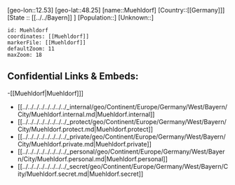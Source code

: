 ﻿---
location: [48.25,12.53]
mapzoom: [7,12] 
mapmarker: city 
type: City
tags:
- geo/City


SpocWebEntityId: 32651
isDeleted: false
confidential: public

---
[geo-lon::12.53]
[geo-lat::48.25]
[name::Muehldorf]
[Country::[[Germany]]]
[State :: [[../../Bayern]] ]
[Population::]
[Unknown::]


```leaflet
id: Muehldorf
coordinates: [[Muehldorf]]
markerFile: [[Muehldorf]]
defaultZoom: 11 
maxZoom: 18
```


## Confidential Links & Embeds: 
-[[Muehldorf|Muehldorf]]] 
- [[../../../../../../../../_internal/geo/Continent/Europe/Germany/West/Bayern/City/Muehldorf.internal.md|Muehldorf.internal]] 
- [[../../../../../../../../_protect/geo/Continent/Europe/Germany/West/Bayern/City/Muehldorf.protect.md|Muehldorf.protect]] 
- [[../../../../../../../../_private/geo/Continent/Europe/Germany/West/Bayern/City/Muehldorf.private.md|Muehldorf.private]] 
- [[../../../../../../../../_personal/geo/Continent/Europe/Germany/West/Bayern/City/Muehldorf.personal.md|Muehldorf.personal]] 
- [[../../../../../../../../_secret/geo/Continent/Europe/Germany/West/Bayern/City/Muehldorf.secret.md|Muehldorf.secret]] 
